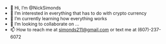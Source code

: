 - 👋 Hi, I’m @NickSimonds
- 👀 I’m interested in everything that has to do with crypto currency 
- 🌱 I’m currently learning how everything works
- 💞️ I’m looking to collaborate on ...
- 📫 How to reach me at simonds211@gmail.com or text me at (607)-237-6072

<!---
NickSimonds/NickSimonds is a ✨ special ✨ repository because its `README.md` (this file) appears on your GitHub profile.
You can click the (Preview link) to take a look at your changes.
--->
